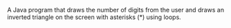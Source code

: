A Java program that draws the number of digits from the user and draws an inverted triangle on the screen with asterisks (*) using loops.
